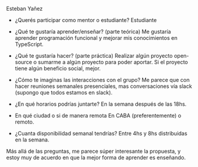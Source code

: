 Esteban Yañez
	

- ¿Querés participar como mentor o estudiante? 
Estudiante


- ¿Qué te gustaría aprender/enseñar? (parte teórica) 
Me gustaría aprender programación funcional y mejorar mis conocimientos en TypeScript.


- ¿Qué te gustaría hacer? (parte práctica) 
Realizar algún proyecto open-source o sumarme a algún proyecto para poder aportar. Si el proyecto tiene algún beneficio social, mejor.


- ¿Cómo te imaginas las interacciones con el grupo? 
Me parece que con hacer reuniones semanales presenciales, mas conversaciones vía slack (supongo que todos estamos en slack).


- ¿En qué horarios podrías juntarte? 
En la semana después de las 18hs.


- En qué ciudad o si de manera remota
En CABA (preferentemente) o remoto.


- ¿Cuanta disponibilidad semanal tendrías? 
Entre 4hs y 8hs distribuidas en la semana.


Más allá de las preguntas, me parece súper interesante la propuesta, y estoy muy de acuerdo en que la mejor forma de aprender es enseñando.

